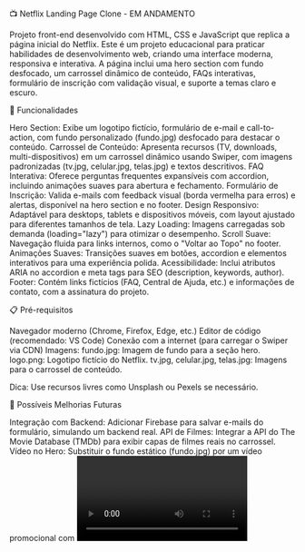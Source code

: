 📺 Netflix Landing Page Clone - EM ANDAMENTO

Projeto front-end desenvolvido com HTML, CSS e JavaScript que replica a página inicial do Netflix. Este é um projeto educacional para praticar habilidades de desenvolvimento web, criando uma interface moderna, responsiva e interativa. A página inclui uma hero section com fundo desfocado, um carrossel dinâmico de conteúdo, FAQs interativas, formulário de inscrição com validação visual, e suporte a temas claro e escuro.


🎯 Funcionalidades

Hero Section: Exibe um logotipo fictício, formulário de e-mail e call-to-action, com fundo personalizado (fundo.jpg) desfocado para destacar o conteúdo.
Carrossel de Conteúdo: Apresenta recursos (TV, downloads, multi-dispositivos) em um carrossel dinâmico usando Swiper, com imagens padronizadas (tv.jpg, celular.jpg, telas.jpg) e textos descritivos.
FAQ Interativa: Oferece perguntas frequentes expansíveis com accordion, incluindo animações suaves para abertura e fechamento.
Formulário de Inscrição: Valida e-mails com feedback visual (borda vermelha para erros) e alertas, disponível na hero section e no footer.
Design Responsivo: Adaptável para desktops, tablets e dispositivos móveis, com layout ajustado para diferentes tamanhos de tela.
Lazy Loading: Imagens carregadas sob demanda (loading="lazy") para otimizar o desempenho.
Scroll Suave: Navegação fluida para links internos, como o "Voltar ao Topo" no footer.
Animações Suaves: Transições suaves em botões, accordion e elementos interativos para uma experiência polida.
Acessibilidade: Inclui atributos ARIA no accordion e meta tags para SEO (description, keywords, author).
Footer: Contém links fictícios (FAQ, Central de Ajuda, etc.) e informações de contato, com a assinatura do projeto.


📋 Pré-requisitos

Navegador moderno (Chrome, Firefox, Edge, etc.)
Editor de código (recomendado: VS Code)
Conexão com a internet (para carregar o Swiper via CDN)
Imagens:
fundo.jpg: Imagem de fundo para a seção hero.
logo.png: Logotipo fictício do Netflix.
tv.jpg, celular.jpg, telas.jpg: Imagens para o carrossel de conteúdo.

Dica: Use recursos livres como Unsplash ou Pexels se necessário.


🌟 Possíveis Melhorias Futuras

Integração com Backend: Adicionar Firebase para salvar e-mails do formulário, simulando um backend real.
API de Filmes: Integrar a API do The Movie Database (TMDb) para exibir capas de filmes reais no carrossel.
Vídeo no Hero: Substituir o fundo estático (fundo.jpg) por um vídeo promocional com <video> para um efeito imersivo.
Seletor de Idioma: Implementar um dropdown para alternar entre idiomas (ex.: Português, Inglês), com traduções dinâmicas.
Hospedagem Online: Publicar o projeto no GitHub Pages para compartilhar uma demonstração ao vivo no seu portfólio.
